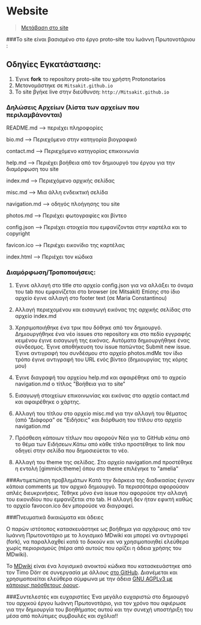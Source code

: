 # Website
> [Μετάβαση στο site](http://mitsakit.github.io/)

###Το site είναι βασισμένο στο έργο proto-site του Ιωάννη Πρωτονοτάριου :

## Οδηγίες Εγκατάστασης:

1. Έγινε **fork** το repository proto-site του χρήστη Protonotarios
2. Μετονομάστηκε  σε `Mitsakit.github.io` 
3. To site βγήκε live στην διεύθυνση: `http://Mitsakit.github.io`

### Δηλώσεις Αρχείων (λίστα των αρχείων που περιλαμβάνονται)

README.md   --> περιέχει πληροφορίες

bio.md      --> Περιεχόμενο στην κατηγορία βιογραφικό

contact.md  --> Περιεχόμενο κατηγορίας επικοινωνία

help.md     --> Περιέχει βοήθεια από τον δημιουργό του έργου για την διαμόρφωση του site 

index.md    --> Περιεχόμενο αρχικής σελίδας

misc.md     --> Μια άλλη ενδεικτική σελίδα

navigation.md --> οδηγός πλοήγησης του site

photos.md    --> Περιέχει φωτογραφίες και βίντεο

config.json  --> Περιέχει στοιχεία που εμφανίζονται στην καρτέλα και το copyright

favicon.ico  --> Περιέχει εικονίδιο της καρτέλας

index.html   --> Περιέχει τον κώδικα 



### Διαμόρφωση/Τροποποιήσεις:

1)  Έγινε αλλαγή στο title στο αρχείο config.json για να αλλάξει το όνομα του tab που εμφανίζεται στο browser (σε Mitsakit)
    Επίσης στο ίδιο αρχείο έγινε αλλαγή στο footer text (σε Maria Constantinou) 

2)  Αλλαγή περιεχομένου και εισαγωγή εικόνας της αρχικής σελίδας στο αρχείο index.md

3) Χρησιμοποιήθηκε ένα τρικ που δόθηκε από τον δημιουργό. Δημιουργήθηκε ένα νέο  issues στο repository και στο
   πεδίο  εγγραφής κειμένου έγινε εισαγωγή της εικόνας. Αυτόματα δημιουργήθηκε ένας σύνδεσμος. Έγινε αποθήκευση
   του issue πατώντας Submit new issue.  Έγινε αντιγραφή του συνδέσμου στο αρχείο photos.mdΜε τον ίδιο τρόπο 
   έγινε αντιγραφή του  URL ενός βίντεο (δημιουργίας της κόρης μου) 
   
4) Έγινε διαγραφή του αρχείου help.md και αφαιρέθηκε από το αχρείο navigation.md ο τίτλος "Βοήθεια για το site"

5) Εισαγωγή στοιχείων επικοινωνίας και εικόνας στο αρχείο contact.md και αφαιρέθηκε ο χάρτης.
 
6) Αλλαγή του τίτλου στο αρχείο misc.md για την αλλαγή του θέματος (από "Διάφορα" σε "Ειδήσεις"
   και διόρθωση του τίτλου στο αρχείο navigation.md

7) Πρόσθεση κάποιων τίτλων που αφορούν Νέα για το GitHub κάτω από το θέμα των Ειδήσεων.Κάτω από κάθε τίτλο 
   προστέθηκε το link που οδηγεί στην σελίδα που δημοσιεύεται το νέο. 

8) Αλλαγή του theme της σελίδας. Στο αρχείο navigation.md προστέθηκε η εντολή [gimmick:theme] όπου στο theme 
   επιλέγηκε το "amelia"
 
   
###Αντιμετώπιση προβλημάτων 
Κατά την διάρκεια της διαδικασίας έγιναν κάποια comments με τον  αρχικό δημιουργό. Τα περισσότερα αφορούσαν
απλές διευκρινήσεις. 
Τέθηκε μόνο ένα issue που αφορούσε την αλλαγή του εικονιδίου που εμφανίζεται στο tab. Η αλλαγή δεν ήταν εφικτή
καθώς το αρχείο favocon.ico δεν μπορούσε να διαγραφεί. 

###Πνευματικά δικαιώματα και άδειες 

Ο παρών ιστότοπος κατασκευάστηκε ως βοήθημα για αρχάριους από τον Ιωάννη Πρωτονοτάριο με το λογισμικό MDwiki και μπορεί να αντιγραφεί (fork), να παραλλαχθεί κατά το δοκούν και να χρησιμοποιηθεί ελεύθερα χωρίς περιορισμούς (πέρα από αυτούς που ορίζει η άδεια χρήσης του MDwiki).

Το [ΜDwiki](http://www.mdwiki.info/) είναι ένα λογισμικό ανοικτού κώδικα που κατασκευάστηκε από τον Timo Dörr σε συνεργασία με άλλους [στο GitHub](https://github.com/Dynalon/mdwiki). Διανέμεται και χρησιμοποιείται ελεύθερα σύμφωνα με την άδεια [GNU AGPLv3 με κάποιους πρόσθετους όρους](https://github.com/Dynalon/mdwiki/blob/master/LICENSE.txt).
    
  
###Συντελεστές και ευχαριστίες
Ένα μεγάλο ευχαριστώ στο δημιουργό του αρχικού έργου Ιωάννη Πρωτονοτάριο, για τον χρόνο που αφιέρωσε για την δημιουργία του βοηθήματος αυτού και την συνεχή υποστήριξη του μέσα από πολύτιμες συμβουλές και σχόλια!! 
     

